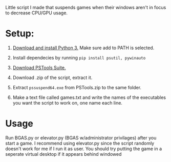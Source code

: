 Little script I made that suspends games when their windows aren't in focus to decrease CPU/GPU usage.

# Setup:

1. [Download and install Python 3.](https://www.python.org/downloads/) Make sure add to PATH is selected.

2. Install dependecies by running `pip install psutil, pywinauto`

3. [Download PSTools Suite.](https://docs.microsoft.com/en-us/sysinternals/downloads/pstools)

4. Download .zip of the script, extract it.

5. Extract `pssuspend64.exe` from PSTools.zip to the same folder.

6. Make a text file called games.txt and write the names of the executables you want the script to work on, one name each line.

# Usage

Run BGAS.py or elevator.py (BGAS w/administrator privilages) after you start a game. I recommend using elevator.py since the script randomly doesn't work for me if I run it as user. You should try putting the game in a seperate virtual desktop if it appears behind windowed